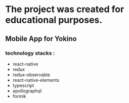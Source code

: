# The project was created for educational purposes.

## Mobile App for Yokino

### technology stacks :

- react-native
- redux
- redux-observable
- react-native-elements
- typescript
- apollographql
- formik
